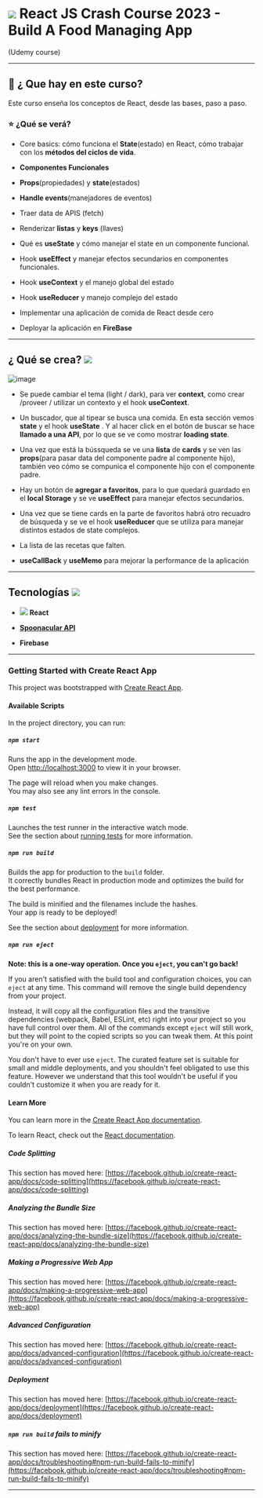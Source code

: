 # <img src="https://img.icons8.com/office/46/null/react.png"/> React JS Crash Course 2023 - Build A Food Managing App 
 (Udemy course)

---

## :book: ¿ Que hay en este curso?

Este curso enseña los conceptos de React, desde las bases, paso a paso.

### :star: ¿Qué se verá?

- Core basics: cómo funciona el **State**(estado) en React, cómo trabajar con los **métodos del ciclos de vida**.

- **Componentes Funcionales**

- **Props**(propiedades) y **state**(estados) 

- **Handle events**(manejadores de eventos)

- Traer data de APIS (fetch)

- Renderizar **listas** y **keys** (llaves)

- Qué es **useState**  y cómo manejar el state en un componente funcional.

- Hook **useEffect** y manejar efectos secundarios en componentes funcionales.

- Hook **useContext** y el manejo global del estado

- Hook **useReducer** y manejo complejo del estado

- Implementar una aplicación de comida de React desde cero

- Deployar la aplicación en **FireBase**


---

## ¿ Qué se crea? <img src="https://img.icons8.com/office/30/null/maintenance.png"/>

![image](https://user-images.githubusercontent.com/72580574/211315037-a5b6c8c8-a7a8-4536-881f-2449b84f8ab5.png)

- Se puede cambiar el tema (light / dark), para ver **context**, como crear /proveer / utilizar un contexto y el hook **useContext**. 

- Un buscador, que al tipear se busca una comida. En esta sección vemos **state** y el hook **useState** . Y al hacer click en el botón de buscar se hace **llamado a una API**, por lo que se ve como mostrar **loading state**.

- Una vez que está la bússqueda se ve una **lista** de **cards** y se ven las **props**(para pasar data del componente padre al componente hijo), también veo cómo se compunica el componente hijo con el componente padre.

- Hay un botón de **agregar a favoritos**, para lo que quedará guardado en el **local Storage** y se ve **useEffect** para manejar efectos secundarios.

- Una vez que se tiene cards en la parte de favoritos habrá otro recuadro de búsqueda y se ve el hook **useReducer** que se utiliza para manejar distintos estados de state complejos.

- La lista de las recetas que falten.

- **useCallBack** y **useMemo** para mejorar la performance de la aplicación

---

## Tecnologías <img src="https://img.icons8.com/office/30/null/maintenance.png"/>

- <img src="https://img.icons8.com/office/30/null/react.png"/>  **React**

- [**Spoonacular API**](https://spoonacular.com/food-api)

- **Firebase**

---


### Getting Started with Create React App

This project was bootstrapped with [Create React App](https://github.com/facebook/create-react-app).

#### Available Scripts

In the project directory, you can run:

##### `npm start`

Runs the app in the development mode.\
Open [http://localhost:3000](http://localhost:3000) to view it in your browser.

The page will reload when you make changes.\
You may also see any lint errors in the console.

##### `npm test`

Launches the test runner in the interactive watch mode.\
See the section about [running tests](https://facebook.github.io/create-react-app/docs/running-tests) for more information.

##### `npm run build`

Builds the app for production to the `build` folder.\
It correctly bundles React in production mode and optimizes the build for the best performance.

The build is minified and the filenames include the hashes.\
Your app is ready to be deployed!

See the section about [deployment](https://facebook.github.io/create-react-app/docs/deployment) for more information.

##### `npm run eject`

**Note: this is a one-way operation. Once you `eject`, you can't go back!**

If you aren't satisfied with the build tool and configuration choices, you can `eject` at any time. This command will remove the single build dependency from your project.

Instead, it will copy all the configuration files and the transitive dependencies (webpack, Babel, ESLint, etc) right into your project so you have full control over them. All of the commands except `eject` will still work, but they will point to the copied scripts so you can tweak them. At this point you're on your own.

You don't have to ever use `eject`. The curated feature set is suitable for small and middle deployments, and you shouldn't feel obligated to use this feature. However we understand that this tool wouldn't be useful if you couldn't customize it when you are ready for it.

#### Learn More

You can learn more in the [Create React App documentation](https://facebook.github.io/create-react-app/docs/getting-started).

To learn React, check out the [React documentation](https://reactjs.org/).

##### Code Splitting

This section has moved here: [https://facebook.github.io/create-react-app/docs/code-splitting](https://facebook.github.io/create-react-app/docs/code-splitting)

##### Analyzing the Bundle Size

This section has moved here: [https://facebook.github.io/create-react-app/docs/analyzing-the-bundle-size](https://facebook.github.io/create-react-app/docs/analyzing-the-bundle-size)

##### Making a Progressive Web App

This section has moved here: [https://facebook.github.io/create-react-app/docs/making-a-progressive-web-app](https://facebook.github.io/create-react-app/docs/making-a-progressive-web-app)

##### Advanced Configuration

This section has moved here: [https://facebook.github.io/create-react-app/docs/advanced-configuration](https://facebook.github.io/create-react-app/docs/advanced-configuration)

##### Deployment

This section has moved here: [https://facebook.github.io/create-react-app/docs/deployment](https://facebook.github.io/create-react-app/docs/deployment)

##### `npm run build` fails to minify

This section has moved here: [https://facebook.github.io/create-react-app/docs/troubleshooting#npm-run-build-fails-to-minify](https://facebook.github.io/create-react-app/docs/troubleshooting#npm-run-build-fails-to-minify)

---
